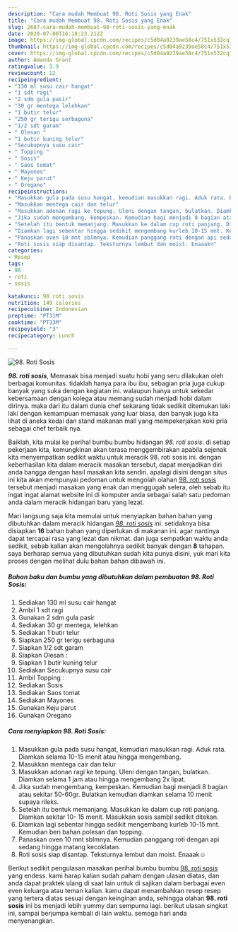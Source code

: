 ```yaml
---
description: "Cara mudah Membuat 98. Roti Sosis yang Enak"
title: "Cara mudah Membuat 98. Roti Sosis yang Enak"
slug: 2687-cara-mudah-membuat-98-roti-sosis-yang-enak
date: 2020-07-06T16:18:23.212Z
image: https://img-global.cpcdn.com/recipes/c5d04a9239ae58c4/751x532cq70/98-roti-sosis-foto-resep-utama.jpg
thumbnail: https://img-global.cpcdn.com/recipes/c5d04a9239ae58c4/751x532cq70/98-roti-sosis-foto-resep-utama.jpg
cover: https://img-global.cpcdn.com/recipes/c5d04a9239ae58c4/751x532cq70/98-roti-sosis-foto-resep-utama.jpg
author: Amanda Grant
ratingvalue: 3.9
reviewcount: 12
recipeingredient:
- "130 ml susu cair hangat"
- "1 sdt ragi"
- "2 sdm gula pasir"
- "30 gr mentega lelehkan"
- "1 butir telur"
- "250 gr terigu serbaguna"
- "1/2 sdt garam"
- " Olesan "
- "1 butir kuning telur"
- "Secukupnya susu cair"
- " Topping "
- " Sosis"
- " Saos tomat"
- " Mayones"
- " Keju parut"
- " Oregano"
recipeinstructions:
- "Masukkan gula pada susu hangat, kemudian masukkan ragi. Aduk rata. Diamkan selama 10-15 menit atau hingga mengembang."
- "Masukkan mentega cair dan telur"
- "Masukkan adonan ragi ke tepung. Uleni dengan tangan, bulatkan. Diamkan selama 1 jam atau hingga mengembang 2x lipat."
- "Jika sudah mengembang, kempeskan. Kemudian bagi menjadi 8 bagian atau sekitar 50-60gr. Bulatkan kemudian diamkan selama 10 menit supaya rileks."
- "Setelah itu bentuk memanjang. Masukkan ke dalam cup roti panjang. Diamkan sekitar 10- 15 menit. Masukkan sosis sambil sedikit ditekan."
- "Diamkan lagi sebentar hingga sedikit mengembang kurleb 10-15 mnt. Kemudian beri bahan polesan dan topping."
- "Panaskan oven 10 mnt sblmnya. Kemudian panggang roti dengan api sedang hingga matang kecoklatan."
- "Roti sosis siap disantap. Teksturnya lembut dan moist. Enaaak☺️"
categories:
- Resep
tags:
- 98
- roti
- sosis

katakunci: 98 roti sosis 
nutrition: 149 calories
recipecuisine: Indonesian
preptime: "PT31M"
cooktime: "PT33M"
recipeyield: "3"
recipecategory: Lunch

---
```



![98. Roti Sosis](https://img-global.cpcdn.com/recipes/c5d04a9239ae58c4/751x532cq70/98-roti-sosis-foto-resep-utama.jpg)

<b><i>98. roti sosis</i></b>, Memasak bisa menjadi suatu hobi yang seru dilakukan oleh berbagai komunitas. tidaklah hanya para ibu ibu, sebagian pria juga cukup banyak yang suka dengan kegiatan ini. walaupun hanya untuk sekedar kebersamaan dengan kolega atau memang sudah menjadi hobi dalam dirinya. maka dari itu dalam dunia chef sekarang tidak sedikit ditemukan laki laki dengan kemampuan memasak yang luar biasa, dan banyak juga kita lihat di aneka kedai dan stand makanan mall yang mempekerjakan koki pria sebagai chef terbaik nya.



Baiklah, kita mulai ke perihal bumbu bumbu hidangan <i>98. roti sosis</i>. di setiap pekerjaan kita, kemungkinan akan terasa menggembirakan apabila sejenak kita menyempatkan sedikit waktu untuk meracik 98. roti sosis ini. dengan keberhasilan kita dalam meracik masakan tersebut, dapat menjadikan diri anda bangga dengan hasil masakan kita sendiri. apalagi disini dengan situs ini kita akan mempunyai pedoman untuk mengolah olahan <u>98. roti sosis</u> tersebut menjadi masakan yang enak dan menggugah selera, oleh sebab itu ingat ingat alamat website ini di komputer anda sebagai salah satu pedoman anda dalam meracik hidangan baru yang lezat.


Mari langsung saja kita memulai untuk menyiapkan bahan bahan yang dibutuhkan dalam meracik hidangan <u><i>98. roti sosis</i></u> ini. setidaknya bisa disiapkan <b>16</b> bahan bahan yang diperlukan di makanan ini. agar nantinya dapat tercapai rasa yang lezat dan nikmat. dan juga sempatkan waktu anda sedikit, sebab kalian akan mengolahnya sedikit banyak dengan <b>8</b> tahapan. saya berharap semua yang dibutuhkan sudah kita punya disini, yuk mari kita proses dengan melihat dulu bahan bahan dibawah ini.

<!--inarticleads1-->

##### Bahan baku dan bumbu yang dibutuhkan dalam pembuatan 98. Roti Sosis:

1. Sediakan 130 ml susu cair hangat
1. Ambil 1 sdt ragi
1. Gunakan 2 sdm gula pasir
1. Sediakan 30 gr mentega, lelehkan
1. Sediakan 1 butir telur
1. Siapkan 250 gr terigu serbaguna
1. Siapkan 1/2 sdt garam
1. Siapkan  Olesan :
1. Siapkan 1 butir kuning telur
1. Sediakan Secukupnya susu cair
1. Ambil  Topping :
1. Sediakan  Sosis
1. Sediakan  Saos tomat
1. Sediakan  Mayones
1. Gunakan  Keju parut
1. Gunakan  Oregano




<!--inarticleads2-->

##### Cara menyiapkan 98. Roti Sosis:

1. Masukkan gula pada susu hangat, kemudian masukkan ragi. Aduk rata. Diamkan selama 10-15 menit atau hingga mengembang.
1. Masukkan mentega cair dan telur
1. Masukkan adonan ragi ke tepung. Uleni dengan tangan, bulatkan. Diamkan selama 1 jam atau hingga mengembang 2x lipat.
1. Jika sudah mengembang, kempeskan. Kemudian bagi menjadi 8 bagian atau sekitar 50-60gr. Bulatkan kemudian diamkan selama 10 menit supaya rileks.
1. Setelah itu bentuk memanjang. Masukkan ke dalam cup roti panjang. Diamkan sekitar 10- 15 menit. Masukkan sosis sambil sedikit ditekan.
1. Diamkan lagi sebentar hingga sedikit mengembang kurleb 10-15 mnt. Kemudian beri bahan polesan dan topping.
1. Panaskan oven 10 mnt sblmnya. Kemudian panggang roti dengan api sedang hingga matang kecoklatan.
1. Roti sosis siap disantap. Teksturnya lembut dan moist. Enaaak☺️




Berikut sedikit pengulasan masakan perihal bumbu bumbu <u>98. roti sosis</u> yang endess. kami harap kalian sudah paham dengan ulasan diatas, dan anda dapat praktek ulang di saat lain untuk di sajikan dalam berbagai even even keluarga atau teman kalian. kamu dapat menambahkan resep resep yang tertera diatas sesuai dengan keinginan anda, sehingga olahan <b>98. roti sosis</b> ini bs menjadi lebih yummy dan sempurna lagi. berikut ulasan singkat ini, sampai berjumpa kembali di lain waktu. semoga hari anda menyenangkan.
